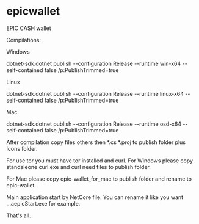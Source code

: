# epicwallet
EPIC CASH wallet

Compilations:

Windows

dotnet-sdk.dotnet publish --configuration Release  --runtime win-x64  --self-contained false /p:PublishTrimmed=true

Linux

dotnet-sdk.dotnet publish --configuration Release  --runtime linux-x64  --self-contained false /p:PublishTrimmed=true

Mac

dotnet-sdk.dotnet publish --configuration Release  --runtime osd-x64  --self-contained false /p:PublishTrimmed=true

After compilation copy files others then *.cs *.proj to publish folder plus Icons folder.

For use tor you must have tor installed and curl. For Windows please copy standaleone curl.exe and curl need files to publish folder. 

For Mac please copy epic-wallet_for_mac to publish folder and rename to epic-wallet.

Main application start by NetCore file. You can rename it like you want ...aepicStart.exe for example.

That's all.
